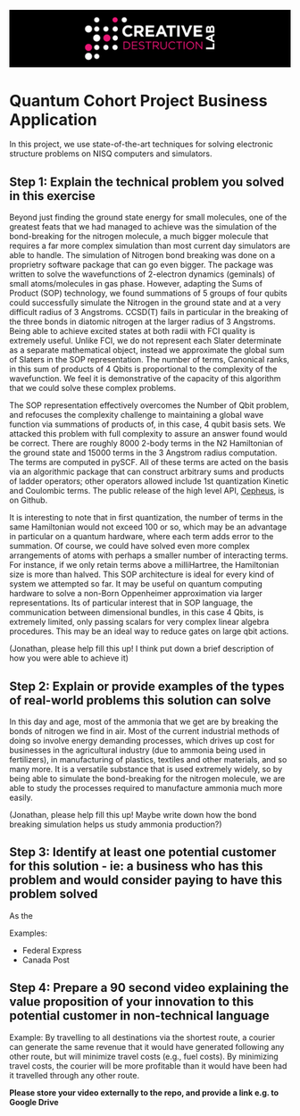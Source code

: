 ![CDL 2022 Cohort Project](../CDL_logo.jpg)
# Quantum Cohort Project Business Application

In this project, we use state-of-the-art techniques for solving electronic structure problems on NISQ computers and simulators.

## Step 1: Explain the technical problem you solved in this exercise

Beyond just finding the ground state energy for small molecules, one of the greatest feats that we had managed to achieve was the simulation of the bond-breaking for the nitrogen molecule, a much bigger molecule that requires a far more complex simulation than most current day simulators are able to handle. The simulation of Nitrogen bond breaking was done on a proprietry software package that can go even bigger.  The package was written to solve the wavefunctions of 2-electron dynamics (geminals) of small atoms/molecules in gas phase.  However, adapting the Sums of Product (SOP) technology, we found summations of 5 groups of four qubits could successfully simulate the Nitrogen in the ground state and at a very difficult radius of 3 Angstroms.  CCSD(T) fails in particular in the breaking of the three bonds in diatomic nitrogen at the larger radius of 3 Angstroms.  Being able to achieve excited states at both radii with FCI quality is extremely useful.  Unlike FCI, we do not represent each Slater determinate as a separate mathematical object, instead we approximate the global sum of Slaters in the SOP representation.  The number of terms, Canonical ranks, in this sum of products of 4 Qbits is proportional to the complexity of the wavefunction. We feel it is demonstrative of the capacity of this algorithm that we could solve these complex problems.

The SOP representation effectively overcomes the Number of Qbit problem, and refocuses the complexity challenge to maintaining a global wave function via summations of products of, in this case, 4 qubit basis sets. We attacked this problem with full complexity to assure an answer found would be correct.  There are roughly 8000 2-body terms in the N2 Hamiltonian of the ground state and 15000 terms in the 3 Angstrom radius computation.  The terms are computed in pySCF.  All of these terms are acted on the basis via an algorithmic package that can construct arbitrary sums and products of ladder operators; other operators allowed include 1st quantization Kinetic and Coulombic terms.  The public release of the high level API, [Cepheus](https://github.com/Quantum-Galaxies-Corporation/Cepheus), is on Github.   


It is interesting to note that in first quantization, the number of terms in the same Hamiltonian would not exceed 100 or so, which may be an advantage in particular on a quantum hardware, where each term adds error to the summation.  Of course, we could have solved even more complex arrangements of atoms with perhaps a smaller number of interacting terms.  For instance, if we only retain terms above a milliHartree, the Hamiltonian size is more than halved. This SOP architecture is ideal for every kind of system we attempted so far.  It may be useful on quantum computing hardware to solve a non-Born Oppenheimer approximation via larger representations.  Its of particular interest that in SOP language, the communication between dimensional bundles, in this case 4 Qbits, is extremely limited, only passing scalars for very complex linear algebra procedures.  This may be an ideal way to reduce gates on large qbit actions.  





(Jonathan, please help fill this up! I think put down a brief description of how you were able to achieve it)

## Step 2: Explain or provide examples of the types of real-world problems this solution can solve

In this day and age, most of the ammonia that we get are by breaking the bonds of nitrogen we find in air. Most of the current industrial methods of doing so involve energy demanding processes, which drives up cost for businesses in the agricultural industry (due to ammonia being used in fertilizers), in manufacturing of plastics, textiles and other materials, and so many more. It is a versatile substance that is used extremely widely, so by being able to simulate the bond-breaking for the nitrogen molecule, we are able to study the processes required to manufacture ammonia much more easily.


(Jonathan, please help fill this up! Maybe write down how the bond breaking simulation helps us study ammonia production?)

## Step 3: Identify at least one potential customer for this solution - ie: a business who has this problem and would consider paying to have this problem solved

As the

Examples: 
- Federal Express
- Canada Post

## Step 4: Prepare a 90 second video explaining the value proposition of your innovation to this potential customer in non-technical language

Example: By travelling to all destinations via the shortest route, a courier can generate the same revenue that it would have generated following any other route, but will minimize travel costs (e.g., fuel costs). By minimizing travel costs, the courier will be more profitable than it would have been had it travelled through any other route.

**Please store your video externally to the repo, and provide a link e.g. to Google Drive**
